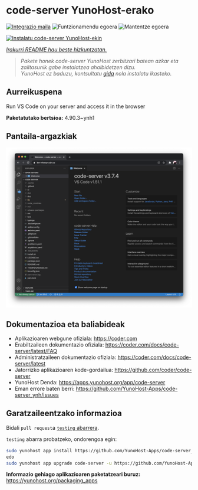<!--
Ohart ongi: README hau automatikoki sortu da <https://github.com/YunoHost/apps/tree/master/tools/readme_generator>ri esker
EZ editatu eskuz.
-->

# code-server YunoHost-erako

[![Integrazio maila](https://dash.yunohost.org/integration/code-server.svg)](https://dash.yunohost.org/appci/app/code-server) ![Funtzionamendu egoera](https://ci-apps.yunohost.org/ci/badges/code-server.status.svg) ![Mantentze egoera](https://ci-apps.yunohost.org/ci/badges/code-server.maintain.svg)

[![Instalatu code-server YunoHost-ekin](https://install-app.yunohost.org/install-with-yunohost.svg)](https://install-app.yunohost.org/?app=code-server)

*[Irakurri README hau beste hizkuntzatan.](./ALL_README.md)*

> *Pakete honek code-server YunoHost zerbitzari batean azkar eta zailtasunik gabe instalatzea ahalbidetzen dizu.*  
> *YunoHost ez baduzu, kontsultatu [gida](https://yunohost.org/install) nola instalatu ikasteko.*

## Aurreikuspena

Run VS Code on your server and access it in the browser


**Paketatutako bertsioa:** 4.90.3~ynh1

## Pantaila-argazkiak

![code-server(r)en pantaila-argazkia](./doc/screenshots/screenshot.png)

## Dokumentazioa eta baliabideak

- Aplikazioaren webgune ofiziala: <https://coder.com>
- Erabiltzaileen dokumentazio ofiziala: <https://coder.com/docs/code-server/latest/FAQ>
- Administratzaileen dokumentazio ofiziala: <https://coder.com/docs/code-server/latest>
- Jatorrizko aplikazioaren kode-gordailua: <https://github.com/coder/code-server>
- YunoHost Denda: <https://apps.yunohost.org/app/code-server>
- Eman errore baten berri: <https://github.com/YunoHost-Apps/code-server_ynh/issues>

## Garatzaileentzako informazioa

Bidali `pull request`a [`testing` abarrera](https://github.com/YunoHost-Apps/code-server_ynh/tree/testing).

`testing` abarra probatzeko, ondorengoa egin:

```bash
sudo yunohost app install https://github.com/YunoHost-Apps/code-server_ynh/tree/testing --debug
edo
sudo yunohost app upgrade code-server -u https://github.com/YunoHost-Apps/code-server_ynh/tree/testing --debug
```

**Informazio gehiago aplikazioaren paketatzeari buruz:** <https://yunohost.org/packaging_apps>
